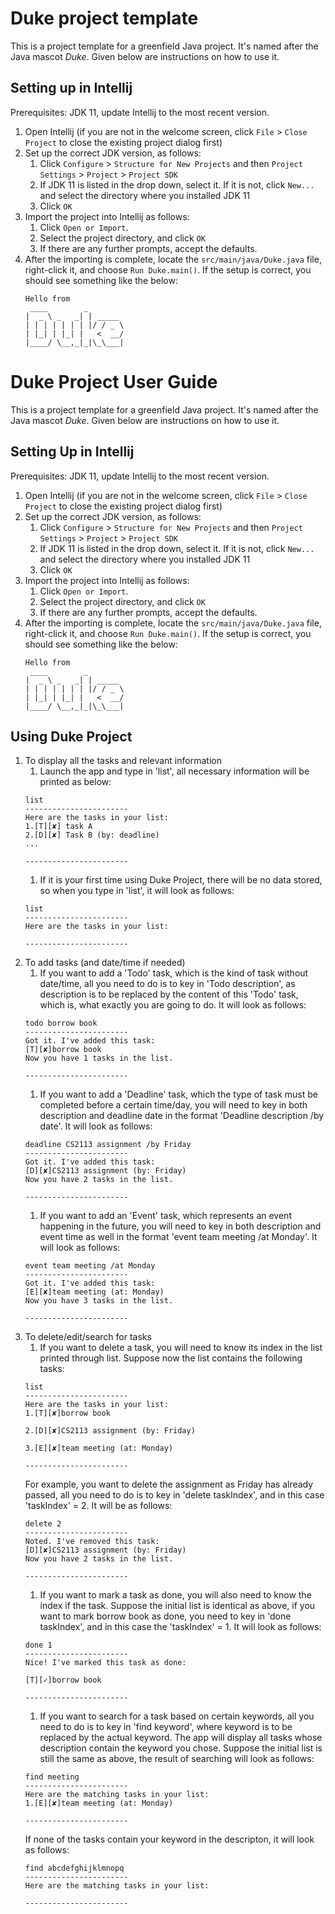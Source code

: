 # Duke project template

This is a project template for a greenfield Java project. It's named after the Java mascot _Duke_. Given below are instructions on how to use it.

## Setting up in Intellij

Prerequisites: JDK 11, update Intellij to the most recent version.

1. Open Intellij (if you are not in the welcome screen, click `File` > `Close Project` to close the existing project dialog first)
1. Set up the correct JDK version, as follows:
   1. Click `Configure` > `Structure for New Projects` and then `Project Settings` > `Project` > `Project SDK`
   1. If JDK 11 is listed in the drop down, select it. If it is not, click `New...` and select the directory where you installed JDK 11
   1. Click `OK`
1. Import the project into Intellij as follows:
   1. Click `Open or Import`.
   1. Select the project directory, and click `OK`
   1. If there are any further prompts, accept the defaults.
1. After the importing is complete, locate the `src/main/java/Duke.java` file, right-click it, and choose `Run Duke.main()`. If the setup is correct, you should see something like the below:
   ```
   Hello from
    ____        _        
   |  _ \ _   _| | _____ 
   | | | | | | | |/ / _ \
   | |_| | |_| |   <  __/
   |____/ \__,_|_|\_\___|
   ```
# Duke Project User Guide

This is a project template for a greenfield Java project. It's named after the Java mascot _Duke_. Given below are instructions on how to use it.

## Setting Up in Intellij

Prerequisites: JDK 11, update Intellij to the most recent version.

1. Open Intellij (if you are not in the welcome screen, click `File` > `Close Project` to close the existing project dialog first)
1. Set up the correct JDK version, as follows:
   1. Click `Configure` > `Structure for New Projects` and then `Project Settings` > `Project` > `Project SDK`
   1. If JDK 11 is listed in the drop down, select it. If it is not, click `New...` and select the directory where you installed JDK 11
   1. Click `OK`
1. Import the project into Intellij as follows:
   1. Click `Open or Import`.
   1. Select the project directory, and click `OK`
   1. If there are any further prompts, accept the defaults.
1. After the importing is complete, locate the `src/main/java/Duke.java` file, right-click it, and choose `Run Duke.main()`. If the setup is correct, you should see something like the below:
   ```
   Hello from
    ____        _        
   |  _ \ _   _| | _____ 
   | | | | | | | |/ / _ \
   | |_| | |_| |   <  __/
   |____/ \__,_|_|\_\___|
   ```

## Using Duke Project

1. To display all the tasks and relevant information
    1. Launch the app and type in 'list', all necessary information will be printed as below:
    ```
    list
    -----------------------
    Here are the tasks in your list:
    1.[T][✘] task A
    2.[D][✘] Task B (by: deadline)
    ...
    
    -----------------------
    ```
    1. If it is your first time using Duke Project, there will be no data stored, so when you type in 'list', it will look as follows:
    ```
    list
    -----------------------
    Here are the tasks in your list:
        
    -----------------------
    ```
1. To add tasks (and date/time if needed)
    1. If you want to add a 'Todo' task, which is the kind of task without date/time, all you need to do is to key in 'Todo description', as description is to be replaced by the content of this 'Todo' task, which is, what exactly you are going to do. It will look as follows:
    ```
    todo borrow book
    -----------------------
    Got it. I've added this task: 
    [T][✘]borrow book
    Now you have 1 tasks in the list.
            
    -----------------------
    ```
   1. If you want to add a 'Deadline' task, which the type of task must be completed before a certain time/day, you will need to key in both description and deadline date in the format 'Deadline description /by date'. It will look as follows:
    ```
    deadline CS2113 assignment /by Friday
    -----------------------
    Got it. I've added this task: 
    [D][✘]CS2113 assignment (by: Friday)
    Now you have 2 tasks in the list.
        
    -----------------------
    ```
    1. If you want to add an 'Event' task, which represents an event happening in the future, you will need to key in both description and event time as well in the format 'event team meeting /at Monday'. It will look as follows:
    ```
    event team meeting /at Monday
    -----------------------
    Got it. I've added this task: 
    [E][✘]team meeting (at: Monday)
    Now you have 3 tasks in the list.
        
    -----------------------
    ```
1. To delete/edit/search for tasks
    1. If you want to delete a task, you will need to know its index in the list printed through list. Suppose now the list contains the following tasks:
    ```
    list
    -----------------------
    Here are the tasks in your list:
    1.[T][✘]borrow book
    
    2.[D][✘]CS2113 assignment (by: Friday)
    
    3.[E][✘]team meeting (at: Monday)
        
    -----------------------
    ```
    For example, you want to delete the assignment as Friday has already passed, all you need to do is to key in 'delete taskIndex', and in this case 'taskIndex' = 2. It will be as follows:
    ```
    delete 2
    -----------------------
    Noted. I've removed this task: 
    [D][✘]CS2113 assignment (by: Friday)
    Now you have 2 tasks in the list.
        
    -----------------------
    ```
    1. If you want to mark a task as done, you will also need to know the index if the task. Suppose the initial list is identical as above, if you want to mark borrow book as done, you need to key in 'done taskIndex', and in this case the 'taskIndex' = 1. It will look as follows:
    ``` 
    done 1
    -----------------------
    Nice! I've marked this task as done:
    
    [T][✓]borrow book
        
    -----------------------
    ```
    1. If you want to search for a task based on certain keywords, all you need to do is to key in 'find keyword', where keyword is to be replaced by the actual keyword. The app will display all tasks whose description contain the keyword you chose. Suppose the initial list is still the same as above, the result of searching will look as follows:
    ```
    find meeting
    -----------------------
    Here are the matching tasks in your list:
    1.[E][✘]team meeting (at: Monday)
        
    -----------------------
    ```
    If none of the tasks contain your keyword in the descripton, it will look as follows:
    ```
    find abcdefghijklmnopq
    -----------------------
    Here are the matching tasks in your list:
        
    -----------------------
    ```
   
   
